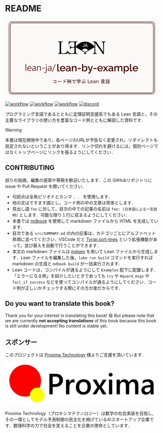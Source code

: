 # README

[![repo logo](./src/image/project_image.png)]()

[![workflow](https://github.com/lean-ja/lean-by-example/actions/workflows/ci.yml/badge.svg)](https://github.com/lean-ja/lean-by-example/blob/main/.github/workflows/ci.yml) [![workflow](https://github.com/lean-ja/lean-by-example/actions/workflows/deploy.yml/badge.svg)](https://github.com/lean-ja/lean-by-example/blob/main/.github/workflows/deploy.yml) [![workflow](https://github.com/lean-ja/lean-by-example/actions/workflows/update.yml/badge.svg)](https://github.com/lean-ja/lean-by-example/blob/main/.github/workflows/update.yml) [![discord](https://dcbadge.limes.pink/api/server/p32ZfnVawh?style=flat)](https://discord.gg/p32ZfnVawh)

プログラミング言語であるとともに定理証明支援系でもある Lean 言語と，その主要なライブラリの使い方を豊富なコード例とともに解説した資料です．

> [!WARNING]
> 本書は現在開発中であり，各ページのURLが予告なく変更され，リダイレクトも設定されないということがあり得ます．リンク切れを避けるには，個別ページではなくトップページにリンクを張るようにしてください．

## CONTRIBUTING

誤りの指摘，編集の提案や寄稿を歓迎いたします．この GitHubリポジトリに issue や Pull Request を開いてください．

* 句読点は全角ピリオドとカンマ `，` `．` を使用します．
* 地の文はですます調とし，コード例の中の文章は常体とします．
* 見出し語 `foo` に対して，目次の中での記事の名前は `foo: (日本語による一言説明)` とします．可能な限り１行に収まるようにしてください．
* 本書では [mdbook](https://github.com/rust-lang/mdBook) を使用して markdown ファイルから HTML を生成しています．
* 目次である `src/SUMMARY.md` の内の記事は，カテゴリごとにアルファベット昇順に並べてください．VSCode だと [Tyriar.sort-lines](https://marketplace.visualstudio.com/items?itemName=Tyriar.sort-lines) という拡張機能があって，並び替えを自動で行うことができます．
* 本文の markdown ファイルは [mdgen](https://github.com/Seasawher/mdgen) を用いて Lean ファイルから生成します．Lean ファイルを編集した後，`lake run build` コマンドを実行すれば markdown の生成と `mdbook build` が一括実行されます．
* Lean コードは，コンパイルが通るようにして `Examples` 配下に配置します．「エラーになる例」を紹介したいときであっても `try` や `#guard_msgs` や `fail_if_success` などを使ってコンパイルが通るようにしてください．コード例が正しいかチェックする際にその方が楽だからです．

## Do you want to translate this book?

Thank you for your interest in translating this book! 😄 But please note that we are currently **not accepting translations** of this book because this book is still under development! No content is stable yet.

## スポンサー

このプロジェクトは [Proxima Technology](https://proxima-ai-tech.com/) 様よりご支援を頂いています.

![logo of Proxima Technology](./src/image/proxima.svg)

Proxima Technology（プロキシマテクノロジー）は数学の社会実装を目指し, その⼀環としてモデル予測制御の民主化を掲げているAIスタートアップ企業です．数理科学の力で社会を変えることを企業の使命としています．
